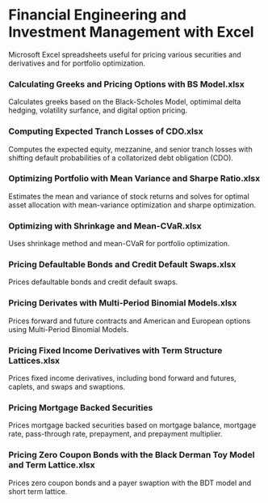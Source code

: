 # Financial Engineering and Investment Management with Excel
Microsoft Excel spreadsheets useful for pricing various securities and derivatives and for portfolio optimization.

### Calculating Greeks and Pricing Options with BS Model.xlsx
Calculates greeks based on the Black-Scholes Model, optimimal delta hedging, volatility surfance, and digital option pricing.

### Computing Expected Tranch Losses of CDO.xlsx
Computes the expected equity, mezzanine, and senior tranch losses with shifting default probabilities of a collatorized debt obligation (CDO).

### Optimizing Portfolio with Mean Variance and Sharpe Ratio.xlsx
Estimates the mean and variance of stock returns and solves for optimal asset allocation with mean-variance optimization and sharpe optimization.

### Optimizing with Shrinkage and Mean-CVaR.xlsx
Uses shrinkage method and mean-CVaR for portfolio optimization.

### Pricing Defaultable Bonds and Credit Default Swaps.xlsx
Prices defaultable bonds and credit default swaps.

### Pricing Derivates with Multi-Period Binomial Models.xlsx
Prices forward and future contracts and American and European options using Multi-Period Binomial Models.

### Pricing Fixed Income Derivatives with Term Structure Lattices.xlsx
Prices fixed income derivatives, including bond forward and futures, caplets, and swaps and swaptions.

### Pricing Mortgage Backed Securities 
Prices mortgage backed securities based on mortgage balance, mortgage rate, pass-through rate, prepayment, and prepayment multiplier.

### Pricing Zero Coupon Bonds with the Black Derman Toy Model and Term Lattice.xlsx
Prices zero coupon bonds and a payer swaption with the BDT model and short term lattice.
